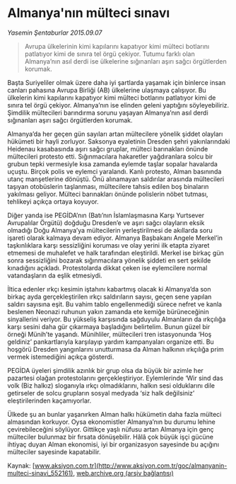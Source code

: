 # Almanya'nın mülteci sınavı

*Yasemin Şentaburlar 2015.09.07*

<div class="pNewsDetailMainContent ctx_content" itemprop="articleBody">
 <blockquote>
  <p>
   Avrupa ülkelerinin kimi kapılarını kapatıyor kimi mülteci botlarını patlatıyor kimi de sınıra tel örgü çekiyor. Tutumu farklı olan Almanya’nın asıl derdi ise ülkelerine sığınanları aşırı sağcı örgütlerden korumak.
  </p>
 </blockquote>
 <p>
  Başta Suriyeliler olmak üzere daha iyi şartlarda yaşamak için binlerce insan canları pahasına Avrupa Birliği (AB) ülkelerine ulaşmaya çalışıyor. Bu ülkelerin kimi kapılarını kapatıyor kimi mülteci botlarını patlatıyor kimi de sınıra tel örgü çekiyor. Almanya’nın ise elinden geleni yaptığını söyleyebiliriz. Şimdilik mültecileri barındırma sorunu yaşayan Almanya’nın asıl derdi sığınanları aşırı sağcı örgütlerden korumak.
 </p>
 <p>
  Almanya’da her geçen gün sayıları artan mültecilere yönelik şiddet olayları hükümeti bir hayli zorluyor. Saksonya eyaletinin Dresden şehri yakınlarındaki Heidenau kasabasında aşırı sağcı gruplar, mülteci barınakları önünde mültecileri protesto etti. Sığınmacılara hakaretler yağdıranlara solcu bir grubun tepki vermesiyle kısa zamanda eylemde taşlar sopalar havalarda uçuştu. Birçok polis ve eylemci yaralandı. Kanlı protesto, Alman basınında utanç manşetlerine dönüştü. Önü alınamayan saldırılar arasında mültecileri taşıyan otobüslerin taşlanması, mültecilere tahsis edilen boş binaların yakılması geliyor. Mülteci barınakları önünde polislerin nöbet tutması,  tehlikeyi açıkça ortaya koyuyor.
 </p>
 <p>
  Diğer yanda ise PEGİDA’nın (Batı’nın İslamlaşmasına Karşı Yurtsever Avrupalılar Örgütü) doğduğu Dresden’e ve aşırı sağcı olayların eksik olmadığı Doğu Almanya’ya mültecilerin yerleştirilmesi de akıllarda soru işareti olarak kalmaya devam ediyor. Almanya Başbakanı Angele Merkel’in taşkınlıklara karşı sessizliğini koruması ve olay yerini ilk etapta ziyaret etmemesi de muhalefet ve halk tarafından eleştirildi. Merkel ise birkaç gün sonra sessizliğini bozarak sığınmacılara yönelik şiddeti en sert şekilde kınadığını açıkladı. Protestolarda dikkat çeken ise eylemcilere normal vatandaşların da eşlik etmesiydi.
 </p>
 <p>
  İltica edenler ırkçı kesimin iştahını kabartmış olacak ki Almanya’da son birkaç ayda gerçekleştirilen ırkçı saldırıların sayısı, geçen sene yapılan saldırı sayısına eşit. Bu vahim tablo engellenmediği sürece nefret ve kanla beslenen Neonazi ruhunun yakın zamanda ete kemiğe bürüneceğinin sinyallerini veriyor. Bu yükseliş karşısında sağduyulu Almanların da ırkçılığa karşı sesini daha gür çıkarmaya başladığını belirtelim. Bunun güzel bir örneği Münih’te yaşandı. Münihliler, mültecileri tren istasyonunda ‘Hoş geldiniz’ pankartlarıyla karşılayıp yardım kampanyaları organize etti. Bu hoşgörü Dresden yangınlarını unutturmasa da Alman halkının ırkçılığa prim vermek istemediğini açıkça gösterdi.
 </p>
 <p>
  PEGİDA üyeleri şimdilik azınlık bir grup olsa da büyük bir azimle her pazartesi olağan protestolarını gerçekleştiriyor. Eylemlerinde ‘Wir sind das volk (Biz halkız) sloganıyla ırkçı olmadıklarını, halkın sesi olduklarını dile getirseler de solcu grupların sosyal medyada ‘siz halk değilsiniz’ eleştirilerinden kaçamıyorlar.
 </p>
 <p>
  Ülkede şu an bunlar yaşanırken Alman halkı hükümetin daha fazla mülteci almasından korkuyor. Oysa ekonomistler Almanya’nın bu durumu lehine çevirebileceğini söylüyor. Gittikçe yaşlı nüfusu artan Almanya için genç mülteciler bulunmaz bir fırsata dönüşebilir. Hâlâ çok büyük işçi gücüne ihtiyaç duyan Alman ekonomisi, iyi bir organizasyon sayesinde bu açığını mülteciler sayesinde kapatabilir.
 </p>
</div>


Kaynak: [www.aksiyon.com.tr](http://www.aksiyon.com.tr/goc/almanyanin-multeci-sinavi_552161), [web.archive.org (arşiv bağlantısı)](http://web.archive.org/web/20160102195818/http://www.aksiyon.com.tr/goc/almanyanin-multeci-sinavi_552161)
